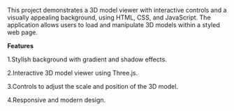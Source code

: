 This project demonstrates a 3D model viewer with interactive controls and a visually appealing background, using HTML, CSS, and JavaScript.
The application allows users to load and manipulate 3D models within a styled web page.

**Features**

1.Stylish background with gradient and shadow effects.

2.Interactive 3D model viewer using Three.js.

3.Controls to adjust the scale and position of the 3D model.

4.Responsive and modern design.
